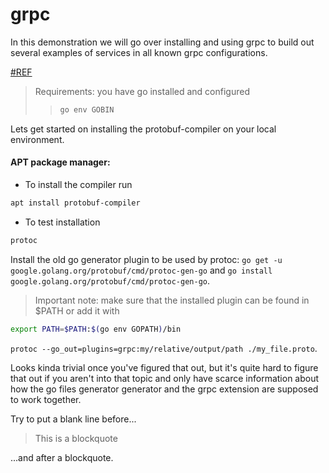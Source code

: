 # grpc

In this demonstration we will go over installing and using grpc to build out several examples of services in all known grpc configurations.

[#REF](https://stackoverflow.com/a/63905093/8549431)

> Requirements: you have go installed and configured
>> ```bash
>>go env GOBIN
>>``` 

Lets get started on installing the protobuf-compiler on your local environment.

#### APT package manager:
- To install the compiler run
```bash
apt install protobuf-compiler
```
- To test installation
```bash
protoc
```
Install the old go generator plugin to be used by protoc: ```go get -u google.golang.org/protobuf/cmd/protoc-gen-go``` and ```go install google.golang.org/protobuf/cmd/protoc-gen-go```. 

> Important note: make sure that the installed plugin can be found in $PATH or add it with
```bash
export PATH=$PATH:$(go env GOPATH)/bin
```

```protoc --go_out=plugins=grpc:my/relative/output/path ./my_file.proto```.

Looks kinda trivial once you've figured that out, but it's quite hard to figure that out if you aren't into that topic and only have scarce information about how the go files generator generator and the grpc extension are supposed to work together.


Try to put a blank line before...

> This is a blockquote

...and after a blockquote.

